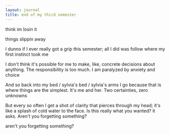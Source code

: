 ```yaml
---
layout: journal
title: end of my third semester
---  
```


think im losin it

things slippin away

I dunno if I ever really got a grip this semester; all I did was follow where my first instinct took me

I don't think it's possible for me to make, like, concrete decisions about anything. The responsibility is too much. I am paralyzed by anxiety and choice

And so back into my bed / sylvia's bed / sylvia's arms I go because that is where things are the simplest. It's me and her. Two certainties, zero unknowns

But every so often I get a shot of clarity that pierces through my head; it's like a splash of cold water to the face. Is this really what you wanted? it asks. Aren't you forgetting something?

aren't you forgetting something? 